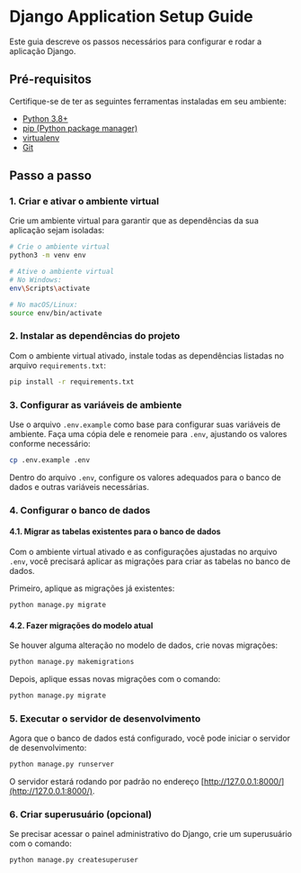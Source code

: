 # Django Application Setup Guide

Este guia descreve os passos necessários para configurar e rodar a aplicação Django.

## Pré-requisitos

Certifique-se de ter as seguintes ferramentas instaladas em seu ambiente:

- [Python 3.8+](https://www.python.org/downloads/)
- [pip (Python package manager)](https://pip.pypa.io/en/stable/installation/)
- [virtualenv](https://virtualenv.pypa.io/en/latest/installation.html)
- [Git](https://git-scm.com/)

## Passo a passo

### 1. Criar e ativar o ambiente virtual

Crie um ambiente virtual para garantir que as dependências da sua aplicação sejam isoladas:

```bash
# Crie o ambiente virtual
python3 -m venv env

# Ative o ambiente virtual
# No Windows:
env\Scripts\activate

# No macOS/Linux:
source env/bin/activate
```

### 2. Instalar as dependências do projeto

Com o ambiente virtual ativado, instale todas as dependências listadas no arquivo `requirements.txt`:

```bash
pip install -r requirements.txt
```

### 3. Configurar as variáveis de ambiente

Use o arquivo `.env.example` como base para configurar suas variáveis de ambiente. Faça uma cópia dele e renomeie para `.env`, ajustando os valores conforme necessário:

```bash
cp .env.example .env
```

Dentro do arquivo `.env`, configure os valores adequados para o banco de dados e outras variáveis necessárias.


### 4. Configurar o banco de dados

#### 4.1. Migrar as tabelas existentes para o banco de dados

Com o ambiente virtual ativado e as configurações ajustadas no arquivo `.env`, você precisará aplicar as migrações para criar as tabelas no banco de dados.

Primeiro, aplique as migrações já existentes:

```bash
python manage.py migrate
```

#### 4.2. Fazer migrações do modelo atual

Se houver alguma alteração no modelo de dados, crie novas migrações:

```bash
python manage.py makemigrations
```

Depois, aplique essas novas migrações com o comando:

```bash
python manage.py migrate
```

### 5. Executar o servidor de desenvolvimento

Agora que o banco de dados está configurado, você pode iniciar o servidor de desenvolvimento:

```bash
python manage.py runserver
```

O servidor estará rodando por padrão no endereço [http://127.0.0.1:8000/](http://127.0.0.1:8000/).

### 6. Criar superusuário (opcional)

Se precisar acessar o painel administrativo do Django, crie um superusuário com o comando:

```bash
python manage.py createsuperuser
```